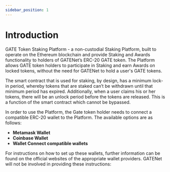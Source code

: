 ```yaml
---
sidebar_position: 1
---
```


# Introduction

GATE Token Staking Platform - a non-custodial Staking Platform, built to operate on the Ethereum blockchain and provide Staking and Awards functionality to holders of GATENet’s ERC-20 GATE token. The Platform allows GATE token holders to participate in Staking and earn Awards on locked tokens, without the need for GATENet to hold a user's GATE tokens.

The smart contract that is used for staking, by design, has a minimum lock-in period, whereby tokens that are staked can’t be withdrawn until that minimum period has expired. Additionally, when a user claims his or her tokens, there will be an unlock period before the tokens are released.  This is  a function of the smart contract which  cannot be bypassed.

In order to use the Platform, the Gate token holder needs to connect a compatible ERC-20 wallet to the Platform. The available options are as follows:

* **Metamask Wallet**
* **Coinbase Wallet**
* **Wallet Connect compatible wallets**

For instructions on how to set up these wallets, further information can be found on the official websites of the appropriate wallet providers. GATENet will not be involved in providing these instructions:


